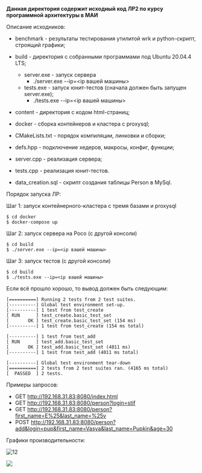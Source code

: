 **Данная директория содержит исходный код ЛР2 по курсу программной архитектуры в МАИ**

Описание исходников:

- benchmark - результаты тестирования утилитой wrk и python-скрипт, строящий графики;

- build - директория с собранными программами под Ubuntu 20.04.4 LTS;
  - server.exe - запуск сервера
    - ./server.exe --ip=<ip вашей машины>
  - tests.exe - запуск юнит-тестов (сначала должен быть запущен server.exe);
    - ./tests.exe --ip=<ip вашей машины>
- content - директория с кодом html-страниц;
- docker - сборка контейнеров и кластера с proxysql;
- CMakeLists.txt - порядок компиляции, линковки и сборки;
- defs.hpp - подключение хедеров, макросы, конфиг, функции;
- server.cpp - реализация сервера;
- tests.cpp - реализация юнит-тестов.
- data_creation.sql - скрипт создания таблицы Person в MySql.

Порядок запуска ЛР:

Шаг 1: запуск контейнерного-кластера с тремя базами и proxysql

```shell
$ cd docker
$ docker-compose up
```

Шаг 2: запуск сервера на Poco (с другой консоли)

```shell
$ cd build
$ ./server.exe --ip=<ip вашей машины>
```

Шаг 3: запуск тестов (с другой консоли)

```shell
$ cd build
$ ./tests.exe --ip=<ip вашей машины>
```

Если всё прошло хорошо, то вывод должен быть следующим:

```shell
[==========] Running 2 tests from 2 test suites.
[----------] Global test environment set-up.
[----------] 1 test from test_create
[ RUN      ] test_create.basic_test_set
[       OK ] test_create.basic_test_set (154 ms)
[----------] 1 test from test_create (154 ms total)

[----------] 1 test from test_add
[ RUN      ] test_add.basic_test_set
[       OK ] test_add.basic_test_set (4011 ms)
[----------] 1 test from test_add (4011 ms total)

[----------] Global test environment tear-down
[==========] 2 tests from 2 test suites ran. (4165 ms total)
[  PASSED  ] 2 tests.
```

Примеры запросов:

- GET http://192.168.31.83:8080/index.html
- GET http://192.168.31.83:8080/person?login=stif
- GET http://192.168.31.83:8080/person?first_name=E%25&last_name=%25v
- POST http://192.168.31.83:8080/person?add&login=pup&first_name=Vasya&last_name=Pupkin&age=30

Графики производительности:

![12](https://github.com/Stifeev/Software-architecture/edit/main/ЛР2/benchmark/im1.png)

![](benchmark\im2.png)
